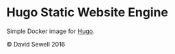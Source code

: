 Hugo Static Website Engine
==========================

Simple Docker image for [Hugo](https://gohugo.io/).

&copy; David Sewell 2016
